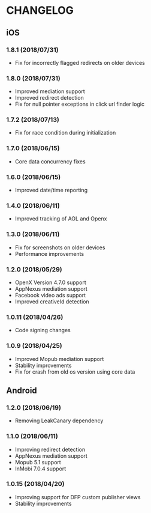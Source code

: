 # CHANGELOG

## iOS
### 1.8.1 (2018/07/31)
* Fix for incorrectly flagged redirects on older devices

### 1.8.0 (2018/07/31)
* Improved mediation support
* Improved redirect detection 
* Fix for null pointer exceptions in click url finder logic

### 1.7.2 (2018/07/13)
* Fix for race condition during initialization

### 1.7.0 (2018/06/15)
* Core data concurrency fixes

### 1.6.0 (2018/06/15)
* Improved date/time reporting

### 1.4.0 (2018/06/11)
* Improved tracking of AOL and Openx

### 1.3.0 (2018/06/11)
* Fix for screenshots on older devices
* Performance improvements

### 1.2.0 (2018/05/29)
* OpenX Version 4.7.0 support
* AppNexus mediation support
* Facebook video ads support
* Improved creativeId detection 

### 1.0.11 (2018/04/26)
* Code signing changes 

### 1.0.9 (2018/04/25)
* Improved Mopub mediation support
* Stability improvements
* Fix for crash from old os version using core data

## Android

### 1.2.0 (2018/06/19)
* Removing LeakCanary dependency

### 1.1.0 (2018/06/11)
* Improving redirect detection
* AppNexus mediation support
* Mopub 5.1 support
* InMobi 7.0.4 support

### 1.0.15 (2018/04/20)
* Improving support for DFP custom publisher views
* Stability improvements
